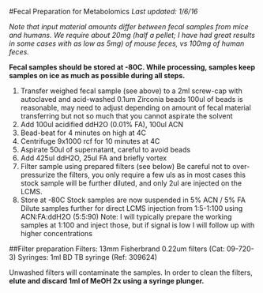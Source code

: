 #Fecal Preparation for Metabolomics 
_Last updated: 1/6/16_


_Note that input material amounts differ between fecal samples from mice and humans. We require about 20mg (half a pellet; I have had great results in some cases with as low as 5mg) of mouse feces, vs 100mg of human feces._ 
 
__Fecal samples should be stored at -80C. While processing, samples keep samples on ice as much as possible during all steps.__ 
 
1. Transfer weighed fecal sample (see above) to a 2ml screw-cap with autoclaved and acid-washed 0.1um Zirconia beads 
  100ul of beads is reasonable, may need to adjust depending on amount of fecal material transferring but not so much that you cannot aspirate the solvent 
2. Add 100ul acidified ddH2O (0.01% FA), 100ul ACN 
3. Bead-beat for 4 minutes on high at 4C 
4. Centrifuge 9x1000 rcf for 10 minutes at 4C 
5. Aspirate 50ul of supernatant, careful to avoid beads 
6. Add 425ul ddH2O, 25ul FA and briefly vortex 
7. Filter sample using prepared filters (see below) 
  Be careful not to over-pressurize the filters, you only require a few uls as in most cases this stock sample will be further diluted, and only 2ul are injected on the LCMS. 
8. Store at -80C 
  Stock samples are now suspended in 5% ACN / 5% FA 
  Dilute samples further for direct LCMS injection from 1:5-1:100 using ACN:FA:ddH2O (5:5:90) 
    Note: I will typically prepare the working samples at 1:100 and inject those, but if signal is low I will follow up with higher concentrations 
 
 
##Filter preparation 
Filters: 13mm Fisherbrand 0.22um filters (Cat: 09-720-3) 
Syringes: 1ml BD TB syringe (Ref: 309624) 
 
Unwashed filters will contaminate the samples. In order to clean the filters, __elute and discard 1ml of MeOH 2x using a syringe plunger.__